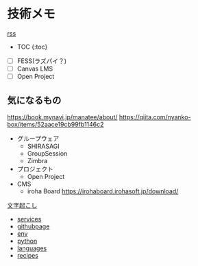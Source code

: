 # 技術メモ


[rss](https://github.com/smpi-un/knowledge/commits/main.atom)

* TOC
{:toc}

- [ ] FESS(ラズパイ？)
- [ ] Canvas LMS
- [ ] Open Project
## 気になるもの

https://book.mynavi.jp/manatee/about/
https://qiita.com/nyanko-box/items/52aace19cb99fb1146c2

- グループウェア
  - SHIRASAGI
  - GroupSession
  - Zimbra
- プロジェクト
  - Open Project
- CMS
  - iroha Board
    https://irohaboard.irohasoft.jp/download/

[文字起こし](文字起こし.ipynb)

- [services](./services/)
- [githubpage](./githubpage)
- [env](./env)
- [python](./python/)
- [languages](./languages/)
- [recipes](./recipes/)

